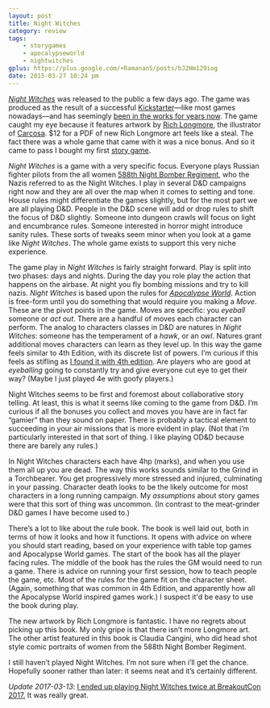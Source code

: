 ```yaml
---
layout: post
title: Night Witches
category: review
tags:
    - storygames
    - apocalypseworld
    - nightwitches
gplus: https://plus.google.com/+RamananS/posts/bJ2Hm129iog
date: 2015-03-27 10:24 pm
---
```


[*Night Witches*][night-witches] was released to the public a few days ago. The game was produced as the result of a successful [Kickstarter][]—like most games nowadays—and has seemingly [been in the works for years now][history]. The game caught my eye because it features artwork by [Rich Longmore][longmore], the illustrator of [Carcosa][]. $12 for a PDF of new Rich Longmore art feels like a steal. The fact there was a whole game that came with it was a nice bonus. And so it came to pass I bought my first [story game][storygames].

*Night Witches* is a game with a very specific focus. Everyone plays Russian fighter pilots from the all women [588th Night Bomber Regiment][588th], who the Nazis referred to as the Night Witches. I play in several D&D campaigns right now and they are all over the map when it comes to setting and tone. House rules might differentiate the games slightly, but for the most part we are all playing D&D. People in the D&D scene will add or drop rules to shift the focus of D&D slightly. Someone into dungeon crawls will focus on light and encumbrance rules. Someone interested in horror might introduce sanity rules. These sorts of tweaks seem minor when you look at a game like *Night Witches*. The whole game exists to support this very niche experience.

The game play in *Night Witches* is fairly straight forward. Play is split into two phases: days and nights. During the day you role play the action that happens on the airbase. At night you fly bombing missions and try to kill nazis. *Night Witches* is based upon the rules for [*Apocalypse World*][aw]. Action is free-form until you do something that would require you making a *Move*. These are the pivot points in the game. Moves are specific: you *eyeball* someone or *act out*. There are a handful of moves each character can perform. The analog to characters classes in D&D are natures in *Night Witches*: someone has the temperament of a *hawk*, or an *owl*.  Natures grant additional moves characters can learn as they level up. In this way the game feels similar to 4th Edition, with its discrete list of powers. I’m curious if this feels as stifling as [I found it with 4th edition][4e]. Are players who are good at *eyeballing* going to constantly try and give everyone cut eye to get their way? (Maybe I just played 4e with goofy players.)

Night Witches seems to be first and foremost about collaborative story telling. At least, this is what it seems like coming to the game from D&D. I’m curious if all the bonuses you collect and moves you have are in fact far “gamier” than they sound on paper. There is probably a tactical element to succeeding in your air missions that is more evident in play. (Not that i’m particularly interested in that sort of thing. I like playing OD&D because there are barely any rules.)

In Night Witches characters each have 4hp (marks), and when you use them all up you are dead. The way this works sounds similar to the Grind in a Torchbearer. You get progressively more stressed and injured, culminating in your passing. Character death looks to be the likely outcome for most characters in a long running campaign. My *assumptions* about story games were that this sort of thing was uncommon. (In contrast to the meat-grinder D&D games I have become used to.)

There’s a lot to like about the rule book. The book is well laid out, both in terms of how it looks and how it functions. It opens with advice on where you should start reading, based on your experience with table top games and Apocalypse World games. The start of the book has all the player facing rules. The middle of the book has the rules the GM would need to run a game. There is advice on running your first session, how to teach people the game, etc. Most of the rules for the game fit on the character sheet. (Again, something that was common in 4th Edition, and apparently how all the Apocalypse World inspired games work.) I suspect it'd be easy to use the book during play.

The new artwork by Rich Longmore is fantastic. I have no regrets about picking up this book. My only gripe is that there isn’t more Longmore art. The other artist featured in this book is Claudia Cangini, who did head shot style comic portraits of women from the 588th Night Bomber Regiment.

I still haven’t played Night Witches. I’m not sure when i’ll get the chance. Hopefully sooner rather than later: it seems neat and it’s certainly different.

*Update 2017-03-13*: [I ended up playing Night Witches twice at BreakoutCon 2017.][nwr] It was really great.


[night-witches]: http://www.bullypulpitgames.com/games/night-witches/
[proto-night-withces]: http://www.story-games.com/forums/discussion/comment/124792
[kickstarter]: https://www.kickstarter.com/projects/bullypulpitgames/night-witches
[longmore]: http://richlongmoreillustration.blogspot.ca/
[carcosa]: /tag/carcosa/
[storygames]: /grab-bag/osr-storygames/
[588th]: http://en.wikipedia.org/wiki/Night_Witches
[aw]: http://apocalypse-world.com/
[4e]: /blog/4th-edition-powers/
[history]: http://www.story-games.com/forums/discussion/5562/i-want-to-know-more-about-night-witches
[nwr]: /review/night-witches-reprise/